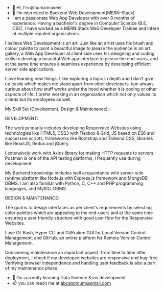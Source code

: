 - 👋 Hi, I’m @numannaseer
- 👀 I’m interested in Backend Web Development(MERN-Stack)
- I am a passionate Web App Developer with over 8 months of experience. Having a bachelor's degree in Computer Science (B.E, CSE), I have worked as a MERN Stack Web Developer Trainee and Intern at multiple reputed organizations.

I believe Web Development is an art. Just like an artist uses his brush and colour palette to paint a beautiful image to please the audience in an art gallery, a Web App Developer at client side uses his designing and coding skills to develop a beautiful Web app interface to please the end-users, and at the same time ensures a seamless experience by developing efficient server side applications.

I love learning new things. I like exploring a topic in depth and I don't give up easily which makes me stand apart from other developers. Iam always curious about how stuff works under the hood whether it is coding or other aspects of life. I prefer working in an organization which not only values its clients but its employees as well.

My Skill Set (Development, Design & Maintenance):-

DEVELOPMENT:

The work primarily includes developing Responsive Websites using technologies like HTML5, CSS3 with Flexbox & Grid, JS based on ES6 and successive scripts, frameworks like Bootstrap and Tailwind CSS, libraries like ReactJS, Redux and jQuery.

I extensively work with Axios library for making HTTP requests to servers. Postman is one of the API testing platforms, I frequently use during development.

My Backend knowledge includes well acquaintance with server-side runtime platform like Node.js with Express.js framework and MongoDB DBMS. I am also familiar with Python, C, C++ and PHP programming languages, and MySQL DBMS.


DESIGN & MAINTENANCE:

The goal is to design interfaces as per client's requirements by selecting color palettes which are appealing to the end-users and at the same time ensuring a user friendly structure with good user flow for the Responsive Websites.

I use Git Bash, Hyper CLI and GitKraken GUI for Local Version Control Management, and GitHub, an online platform for Remote Version Control Management.

Considering maintenance an important aspect, from time to time after deployment, I check if my developed websites are responsive and bug-free. Verifying browser independence and handling user feedback is also a part of my maintenance phase.
- 🌱 I’m currently learning Data Science & ios development
- 📫 you can reach me at abcandmum@gmail.com

<!---
numannaseer/numannaseer is a ✨ special ✨ repository because its `README.md` (this file) appears on your GitHub profile.
You can click the Preview link to take a look at your changes.
--->
